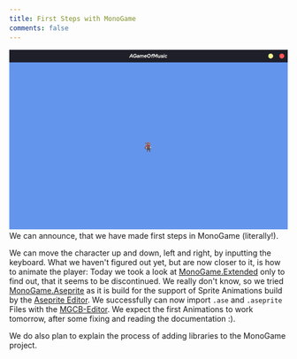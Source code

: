 ```yaml
---
title: First Steps with MonoGame
comments: false
---
```

![](notes/images/Pasted%20image%2020230226174657.png)
We can announce, that we have made first steps in MonoGame (literally!).

We can move the character up and down, left and right, by inputting the keyboard.
What we haven't figured out yet, but are now closer to it, is how to animate the player:
Today we took a look at [MonoGame.Extended](https://www.monogameextended.net/) only to find out, that it seems to be discontinued. We really don't know, so we tried [MonoGame.Aseprite](https://monogameaseprite.net/) as it is build for the support of Sprite Animations build by the [Aseprite Editor](https://www.aseprite.org/).
We successfully can now import `.ase` and `.aseprite` Files with the [MGCB-Editor](notes/Getting%20MGCB%20Editor%20to%20work%20on%20Linux.md).
We expect the first Animations to work tomorrow, after some fixing and reading the documentation :).

We do also plan to explain the process of adding libraries to the MonoGame project.